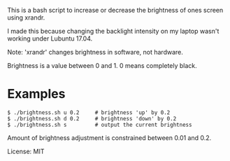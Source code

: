 This is a bash script to increase or decrease the brightness of ones screen using xrandr.

I made this because changing the backlight intensity on my laptop wasn't working under Lubuntu 17.04.

Note: 'xrandr' changes brightness in software, not hardware.

Brightness is a value between 0 and 1. 0 means completely black.

# Examples
    $ ./brightness.sh u 0.2     # brightness 'up' by 0.2
    $ ./brightness.sh d 0.2     # brightness 'down' by 0.2
    $ ./brightness.sh s         # output the current brightness

Amount of brightness adjustment is constrained between 0.01 and 0.2.

License: MIT
